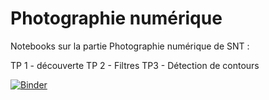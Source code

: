 # Photographie numérique

Notebooks sur la partie Photographie numérique de SNT :

TP 1 - découverte
TP 2 - Filtres
TP3 - Détection de contours 

[![Binder](https://mybinder.org/badge_logo.svg)](https://mybinder.org/v2/gh/CDERYCKE/SNT-Photo/master)
